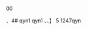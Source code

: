 00








































































































、4#  qyn1
qyn1
、、】
5
1247qyn
